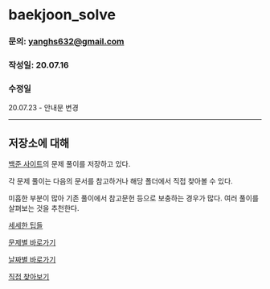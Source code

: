 # baekjoon_solve

### 문의: yanghs632@gmail.com
### 작성일: 20.07.16
### 수정일
20.07.23 - 안내문 변경

---
## 저장소에 대해
[백준 사이트](https://www.acmicpc.net/ "백준")의 문제 풀이를 저장하고 있다.

각 문제 풀이는 다음의 문서를 참고하거나 해당 폴더에서 직접 찾아볼 수 있다.

미흡한 부분이 많아 기존 풀이에서 참고문헌 등으로 보충하는 경우가 많다. 여러 풀이를 살펴보는 것을 추천한다.

[세세한 팁들](Tips.md)

[문제별 바로가기](Sort%20by%20date.md)

[날짜별 바로가기](Sort%20by%20date.md)

[직접 찾아보기](solve)